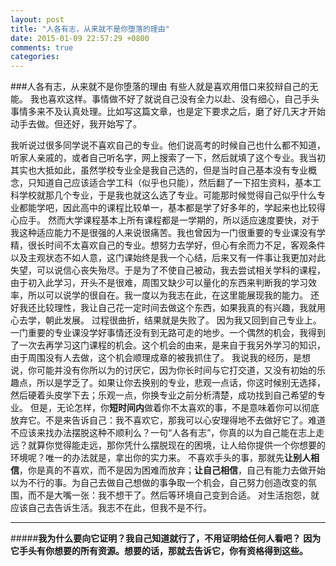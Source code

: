 ```yaml
---
layout: post
title: "人各有志，从来就不是你堕落的理由"
date: 2015-01-09 22:57:29 +0800
comments: true
categories: 
---
```

###人各有志，从来就不是你堕落的理由
有些人就是喜欢用借口来狡辩自己的无能。
我也喜欢这样。事情做不好了就说自己没有全力以赴、没有细心，自己手头事情多来不及认真处理。比如写这篇文章，也是定下要求之后，磨了好几天才开始动手去做。但还好，我开始写了。

我听说过很多同学说不喜欢自己的专业。他们说高考的时候自己也什么都不知道，听家人亲戚的，或者自己听名字，网上搜索了一下，然后就填了这个专业。我当初其实也大抵如此，虽然学校专业全是我自己选的，但是当时自己基本没有专业概念，只知道自己应该适合学工科（似乎也只能），然后翻了一下招生资料，基本工科学校就那几个专业，于是我也就这么选了专业。可能那时候觉得自己似乎什么专业都能学吧，因此高中的课程比较单一，基本都是学了好多年的，学起来也比较得心应手。
然而大学课程基本上所有课程都是一学期的，所以适应速度要快，对于我这种适应能力不是很强的人来说很痛苦。我也曾因为一门很重要的专业课没有学精，很长时间不太喜欢自己的专业。想努力去学好，但心有余而力不足，客观条件以及主观状态不如人意，这门课始终是我一个心结，后来又有一件事让我更加对此失望，可以说信心丧失殆尽。于是为了不使自己被动，我去尝试相关学科的课程，由于初入此学习，开头不是很难，周围又缺少可以量化的东西来判断我的学习效率，所以可以说学的很自在。我一度以为我志在此，在这里能展现我的能力。
还好我还比较理性，我让自己花一定时间去做这个东西，如果我真的有兴趣，我就用心去学，朝此发展。
过程很曲折，结果就是失败了。
因为我又回到自己专业上。一门重要的专业课没学好事情还没有到无路可走的地步。一个偶然的机会，我得到了一次去再学习这门课程的机会。这个机会的由来，是来自于我另外学习的知识，由于周围没有人去做，这个机会顺理成章的被我抓住了。
我说我的经历，是想说，你可能并没有你所以为的讨厌它，因为你长时间与它打交道，又没有初始的乐趣点，所以是学乏了。如果让你去换别的专业，悲观一点话，你这时候别无选择，然后硬着头皮学下去；乐观一点，你换专业之前分析清楚，成功找到自己希望的专业。
但是，无论怎样，你**短时间内**做着你不太喜欢的事，不是意味着你可以彻底放弃它。不是来告诉自己：我不喜欢它，那我可以心安理得地不去做好它了。难道不应该来找办法摆脱这种不顺利么？一句“人各有志”，你真的以为自己能在志上走远？就算你觉得能走远，那你凭什么摆脱现在的困境，让人给你提供一个你想要的环境呢？唯一的办法就是，拿出你的实力来。
不喜欢手头的事，那就先**让别人相信**，你是真的不喜欢，而不是因为困难而放弃；**让自己相信**，自己有能力去做开始以为不行的事。为自己去做自己想做的事争取一个机会，自己努力创造改变的氛围，而不是大嘴一张：我不想干了。然后等环境自己变到合适。
对生活抱怨，就应该自己去告诉生活。我志不在此，但我不是不行。

----

#####**我为什么要向它证明？我自己知道就行了，不用证明给任何人看吧？**
**因为它手头有你想要的所有资源。想要的话，那就去告诉它，你有资格得到这些。**



 
 
